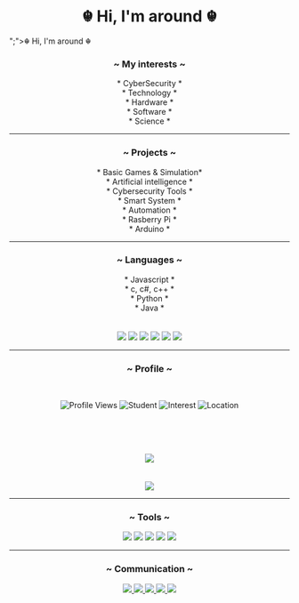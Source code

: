 <h1 align="center">☬ Hi, I'm around ☬</h1>";">☬ Hi, I'm around ☬</h1>
<h3 align="center">~ My interests ~</h3>
<p align="center">
    * CyberSecurity *<br>
    * Technology *<br>
    * Hardware *<br>
    * Software *<br>
    * Science *
</p>

---

<h3 align="center">~ Projects ~</h3>
<p align="center">
    * Basic Games & Simulation*<br>
    * Artificial intelligence *<br>
    * Cybersecurity Tools *<br>
    * Smart System *<br>
    * Automation *<br>
    * Rasberry Pi *<br>
    * Arduino *<br>
</p>

---

<h3 align="center">~ Languages ~</h3>
<p align="center">
    * Javascript *<br>
    * c, c#, c++ *<br>
    * Python *<br>
    * Java *<br><br><br>
    <img src="https://img.shields.io/badge/Javascript-ES16-blue" />
    <img src="https://img.shields.io/badge/C-C23-blue" />
    <img src="https://img.shields.io/badge/C%23-C%2312-blue" />
    <img src="https://img.shields.io/badge/C++-C++23-blue" />
    <img src="https://img.shields.io/badge/Python-3.10-blue" />
    <img src="https://img.shields.io/badge/Java-SE24-blue" />
</p>

---

<h3 align="center">~ Profile ~</h3><br>

<p align="center">
  <img src="https://komarev.com/ghpvc/?username=Xploins69" alt="Profile Views" />
  <img src="https://img.shields.io/badge/Student-Automation-blue" alt="Student" />
  <img src="https://img.shields.io/badge/Interest-Software-green" alt="Interest" />
  <img src="https://img.shields.io/badge/From-Türkiye-red" alt="Location" />
</p>
<br><br><br>

<p align="center">
  <img src="https://github-readme-stats.vercel.app/api?username=Xploins69&show_icons=true&theme=onedark" /><br><br><br>

   <img src="https://github-readme-stats.vercel.app/api/top-langs/?username=Xploins69" />
</p>




---



<h3 align="center">~ Tools ~</h3>
<p align="center">
  <img src="https://img.shields.io/badge/Python-black?style=for-the-badge&logo=python&logoColor=yellow" />
  <img src="https://img.shields.io/badge/Arduino-blue?style=for-the-badge&logo=arduino&logoColor=white" />
  <img src="https://img.shields.io/badge/Raspberry%20Pi-maroon?style=for-the-badge&logo=raspberrypi&logoColor=white" />
  <img src="https://img.shields.io/badge/Linux-gray?style=for-the-badge&logo=linux&logoColor=white" />
  <img src="https://img.shields.io/badge/VSCode-007ACC?style=for-the-badge&logo=visualstudiocode&logoColor=white" />
</p>

---

<h3 align="center">~ Communication ~</h3>
<p align="center">
  <a href="https://t.me/Raven_Here" target="_blank">
  <img src="https://img.shields.io/badge/Telegram-2CA5E0?logo=telegram&logoColor=white" />
  </a>
  <a href="https://instagram.com/rmz.cebe" target="_blank">
    <img src="https://img.shields.io/badge/Instagram-E4405F?logo=instagram&logoColor=white" />
  </a>
  <a href="mailto:RavenisThere@proton.me" target="_blank">
    <img src="https://img.shields.io/badge/Eposta-ProtonMail-8B89CC?logo=protonmail&logoColor=white" />
  </a>
  <a href="https://discord.gg/EBpMnrK7" target="_blank">
    <img src="https://img.shields.io/badge/Discord-5865F2?logo=discord&logoColor=white" />
  </a>
  <a href="#">
    <img src="https://img.shields.io/badge/Discord-.xwater-5865F2?logo=discord&logoColor=white" />
  </a>


</p>




 

<!---
Xploins69/Xploins69 is a ✨ special ✨ repository because its `README.md` (this file) appears on your GitHub profile.
You can click the Preview link to take a look at your changes.
--->
